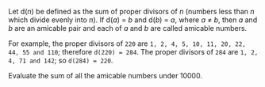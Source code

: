 ﻿Let d(*n*) be defined as the sum of proper divisors of *n* (numbers less than *n* which divide evenly into *n*).
If d(*a*) = *b* and d(*b*) = *a*, where *a* ≠ *b*, then *a* and *b* are an amicable pair and each of *a* and *b* are called amicable numbers.

For example, the proper divisors of `220` are `1, 2, 4, 5, 10, 11, 20, 22, 44, 55 and 110`; therefore `d(220) = 284`. The proper divisors of `284` are `1, 2, 4, 71 and 142`; so `d(284) = 220`.

Evaluate the sum of all the amicable numbers under 10000.